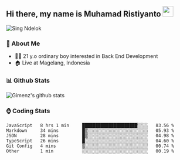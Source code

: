 
## Hi there, my name is Muhamad Ristiyanto <img src="https://github.com/TheDudeThatCode/TheDudeThatCode/blob/master/Assets/Hi.gif" width="29px">
 ![Sing Ndelok](https://komarev.com/ghpvc/?username=Gimenz&color=green)

### 👤 About Me
* 🤷‍♂️ 21 y.o ordinary boy interested in Back End Development
* 🏠 Live at Magelang, Indonesia 

### 📊 Github Stats
  <img alt="Gimenz's github stats" src="https://github-readme-stats.vercel.app/api?username=Gimenz&count_private=true&hide=issues&show_icons=true&include_all_commits=true&line_height=24&border_radius=0"/>

### ⌚ Coding Stats
<!--START_SECTION:waka-->

```text
JavaScript   8 hrs 1 min     █████████████████████░░░░   83.56 %
Markdown     34 mins         █▒░░░░░░░░░░░░░░░░░░░░░░░   05.93 %
JSON         28 mins         █▒░░░░░░░░░░░░░░░░░░░░░░░   04.98 %
TypeScript   26 mins         █░░░░░░░░░░░░░░░░░░░░░░░░   04.60 %
Git Config   4 mins          ▒░░░░░░░░░░░░░░░░░░░░░░░░   00.74 %
Other        1 min           ░░░░░░░░░░░░░░░░░░░░░░░░░   00.19 %
```

<!--END_SECTION:waka-->
